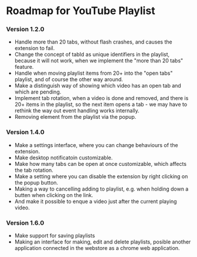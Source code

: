 # Roadmap for YouTube Playlist

### Version 1.2.0

* Handle more than 20 tabs, without flash crashes, and causes the extension to fail.
* Change the concept of tabId as unique identifiers in the playlist, because it will
not work, when we implement the "more than 20 tabs" feature.
* Handle when moving playlist items from 20+ into the "open tabs" playlist,
and of course the other way around.
* Make a distinguish way of showing which video has an open tab and which are pending.
* Implement tab rotation, when a video is done and removed, and there is 20+ items in the playlist,
so the next item opens a tab - we may have to rethink the way out event handling works internally.
* Removing element from the playlist via the popup.

### Version 1.4.0

* Make a settings interface, where you can change behaviours of the extension.
* Make desktop notificatoin customizable.
* Make how many tabs can be open at once customizable, which affects the tab rotation.
* Make a setting where you can disable the extension by right clicking on the popup button.
* Making a way to cancelling adding to playlist, e.g. when holding down a butten when clicking on the link.
* And make it possible to enque a video just after the current playing video.

### Version 1.6.0

* Make support for saving playlists
* Making an interface for making, edit and delete playlists, posible another application connected in the webstore as a chrome web application.
